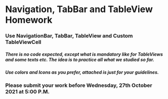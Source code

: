 # Navigation, TabBar and TableView Homework

### Use NavigationBar, TabBar, TableView and Custom TableViewCell

##### There is no code expected, except what is mandatory like for TableViews and some texts etc. The idea is to practice all what we studied so far.

##### Use colors and Icons as you prefer, attached is just for your guidelines.

### Please submit your work before Wednesday, 27th October 2021 at 5:00 P.M.
